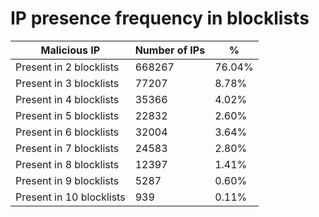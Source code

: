 # IP presence frequency in blocklists
| Malicious IP | Number of IPs | % |
|----|----|----|
| Present in 2 blocklists | 668267 | 76.04% |
| Present in 3 blocklists | 77207 | 8.78% |
| Present in 4 blocklists | 35366 | 4.02% |
| Present in 5 blocklists | 22832 | 2.60% |
| Present in 6 blocklists | 32004 | 3.64% |
| Present in 7 blocklists | 24583 | 2.80% |
| Present in 8 blocklists | 12397 | 1.41% |
| Present in 9 blocklists | 5287 | 0.60% |
| Present in 10 blocklists | 939 | 0.11% |
